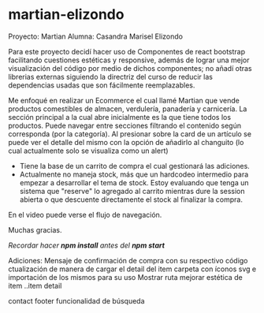 # martian-elizondo
Proyecto: Martian
Alumna: Casandra Marisel Elizondo

Para este proyecto decidí hacer uso de Componentes de react bootstrap facilitando cuestiones  estéticas y responsive, además de lograr una mejor visualización del código por medio de dichos componentes; no añadí otras librerias externas siguiendo la directriz del curso de reducir las dependencias usadas que son fácilmente reemplazables.

Me enfoqué en realizar un Ecommerce el cual llamé Martian que vende productos comestibles de almacen, verdulería, panadería y carnicería. 
La sección principal a la cual abre inicialmente es la que tiene todos los productos. Puede navegar entre secciones filtrando el contenido según corresponda (por la categoría). Al presionar sobre la card de un artículo se puede ver el detalle del mismo con la opción de añadirlo al changuito (lo cual actualmente solo se visualiza como un alert)
* Tiene la base de un carrito de compra el cual gestionará las adiciones.
* Actualmente no maneja stock, más que un hardcodeo intermedio para empezar a desarrollar el tema de stock. Estoy evaluando que tenga un sistema que "reserve" lo agregado al carrito mientras dure la session abierta o que descuente directamente el stock al finalizar la compra.

En el video puede verse el flujo de navegación.

Muchas gracias.

*Recordar hacer **npm install** antes del **npm start***

Adiciones:
Mensaje de confirmación de compra con su respectivo código
ctualización de manera de cargar el detail del item
carpeta con íconos svg e importación de los mismos para su uso
Mostrar ruta
mejorar estética de item
..item detail

contact
footer
funcionalidad de búsqueda